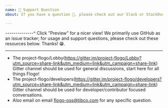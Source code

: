 ```yaml
---
name: 🤗 Support Question
about: If you have a question 💬, please check out our Slack or StackOverflow!

---
```


--------------^ Click "Preview" for a nicer view!
We primarily use GitHub as an issue tracker; for usage and support questions, please check out these resources below. Thanks! 😁.

---

* The project-flogo/Lobby(https://gitter.im/project-flogo/Lobby?utm_source=share-link&utm_medium=link&utm_campaign=share-link) Gitter channel should be used for general discussions, start here for all things Flogo!
*  The project-flogo/developers(https://gitter.im/project-flogo/developers?utm_source=share-link&utm_medium=link&utm_campaign=share-link) Gitter channel should be used for developer/contributor focused conversations.
* Also email on email flogo-oss@tibco.com for any specific question.
